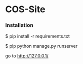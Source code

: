 # COS-Site

<h3>Installation</h3>

$ pip install -r requirements.txt

$ pip python manage.py runserver

go to http://127.0.0.1/


